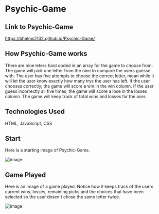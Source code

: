 # Psychic-Game

## Link to Psychic-Game
https://bhelms2132.github.io/Psychic-Game/

## How Psychic-Game works

There are nine leters hard coded in an array for the game to choose from. The game will pick one letter from the nine to compare the users guesse with.  The user has five attempts to choose the correct letter, mean while it will let the user know exactly how many trys the user has left.   If the user chooses correctly, the game will score a win in the win column.  If the user guess incorrectly all five times, the game will score a lose in the losses column.  The game will keep track of total wins and losses for the user.


## Technologies Used
HTML,   JavaScript,   CSS

## Start
Here is a starting image of Psychic-Game.

![image](https://user-images.githubusercontent.com/52431116/72577529-1ddaf380-38a1-11ea-97b1-7ddcb379ba13.png)

## Game Played
Here is an image of a game played.  Notice how it keeps track of the users current wins, losses, remaining picks and the choices that have been selected so the user dosen't chose the same letter twice.

![image](https://user-images.githubusercontent.com/52431116/72578990-be331700-38a5-11ea-920a-c361c274d3cc.png)
